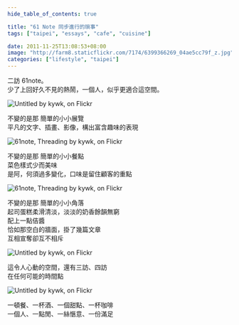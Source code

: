```yaml
---
hide_table_of_contents: true

title: "61 Note 同步進行的瑣事"
tags: ["taipei", "essays", "cafe", "cuisine"]

date: 2011-11-25T13:08:53+08:00
image: "http://farm8.staticflickr.com/7174/6399366269_04ae5cc79f_z.jpg"
categories: ["lifestyle", "taipei"]
---
```


二訪 61note。  
少了上回好久不見的熱鬧，一個人，似乎更適合這空間。

![Untitled by kywk, on Flickr](http://farm8.staticflickr.com/7026/6399411681_0bb7a7fb0a_z.jpg)

不變的是那  簡單的小小展覽  
平凡的文字、插畫、影像，構出富含趣味的表現

![61note,  Threading by kywk, on Flickr](http://farm8.staticflickr.com/7024/6399364851_526127e884_z.jpg)

不變的是那  簡單的小小餐點  
菜色樣式少而美味  
是阿，何須過多變化，口味是留住顧客的重點

![61note,  Threading by kywk, on Flickr](http://farm8.staticflickr.com/7175/6399361397_dbe5edc6e3_z.jpg)

不變的是那  簡單的小小角落  
起司蛋糕柔滑清淡，淡淡的奶香餘韻無窮  
配上一點佶醬  
恰如那空白的牆面，掛了幾篇文章  
互相宣奪卻互不相斥

![Untitled by kywk, on Flickr](http://farm8.staticflickr.com/7158/6399415791_232577d14f_z.jpg)

這令人心動的空間，還有三訪、四訪  
在任何可能的時間點

![Untitled by kywk, on Flickr](http://farm7.staticflickr.com/6047/6399414253_8d77571388_z.jpg)

一頓餐、一杯酒、一個甜點、一杯咖啡  
一個人、一點閒、一絲愜意、一份滿足
